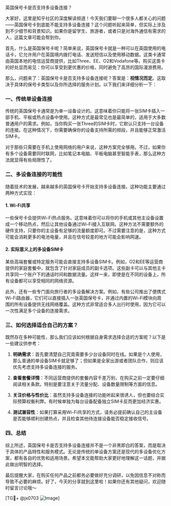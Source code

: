 英国保号卡是否支持多设备连接？

大家好，这里是知乎社区的深度解读频道！今天我们要聊一个很多人都关心的问题——英国保号卡到底能不能支持多设备连接？这个问题听起来简单，但实际上涉及到不少细节和背景知识。如果你是留学生、旅游者，或者只是对海外通信有需求的人，这篇文章可能会帮到你。

首先，什么是英国保号卡呢？简单来说，英国保号卡就是一种可以在英国使用的电话卡，它允许用户在英国境内拨打电话、发送短信以及使用移动数据。这类卡通常由英国本地的电信运营商提供，比如Three、EE、O2和Vodafone等。购买这类卡的好处显而易见：你可以享受到更优惠的价格，同时避免了高昂的国际漫游费用。

那么，问题来了：英国保号卡是否支持多设备连接呢？答案是：**视情况而定**。这取决于具体的保号卡类型以及你所选择的服务计划。以下我们来详细分析一下：

### 一、传统单设备连接

传统的英国保号卡通常是为单一设备设计的。这意味着你只能将一张SIM卡插入一部手机、平板或热点设备中使用。这种方式是最常见也是最简单的，适用于大多数普通用户的需求。例如，当你购买一张Three的SIM卡时，它默认只支持一台设备的连接。在这种情况下，你需要确保你的设备支持所需的频段，并且能够正常激活SIM卡。

对于那些只需要在手机上使用网络的用户来说，这种方案完全够用。不过，如果你有多个设备需要同时联网，比如笔记本电脑、平板电脑甚至智能手表，那么这种方法就显得有些局限性了。

### 二、多设备连接的可能性

随着技术的发展，越来越多的英国保号卡开始支持多设备连接。这种功能主要通过两种方式实现：

#### 1. Wi-Fi共享

一些保号卡会提供Wi-Fi热点服务。这意味着你可以将你的手机或其他主设备设置成一个移动热点，然后让其他设备通过Wi-Fi接入互联网。这种方法不需要额外的硬件支持，只要你的主设备有足够的流量额度即可。不过需要注意的是，这种方式可能会消耗更多的电池电量，并且在信号较差的地方可能会影响网速。

#### 2. 实际意义上的多设备SIM卡

某些高端套餐或特定服务可能会直接支持多设备SIM卡。例如，O2和EE等运营商提供的家庭套餐中，就包含了针对家庭成员的副卡选项。这些副卡可以与其他主卡共享同一个账户下的通话时间和数据流量。这样一来，即使是在不同的设备上，所有设备都可以享受相同的网络资源。

此外，还有一些专门面向旅行者的多设备解决方案。例如，有些公司推出了便携式Wi-Fi路由器，它们可以直接插入一张英国保号卡，并通过内置的Wi-Fi模块向周围的所有设备提供无线网络覆盖。这种方式非常适合多人出行时使用，因为它可以一次性满足多个设备的连接需求。

### 三、如何选择适合自己的方案？

既然存在多种可能性，那么我们应该如何根据自身需求选择合适的方案呢？以下是一些建议供参考：

1. **明确需求**：首先要清楚自己究竟需要多少台设备同时在线。如果是个人使用，那么普通的单设备SIM卡就足够了；但如果是全家出游或者团队合作，则应该优先考虑支持多设备连接的服务。

2. **查看套餐详情**：不同运营商提供的套餐内容千差万别，在购买之前一定要仔细阅读相关条款。特别是要注意关于流量分配、设备数量限制等方面的信息。

3. **关注价格与性价比**：虽然支持多设备连接的功能听起来很诱人，但也要结合实际预算权衡利弊。有时候单独为每台设备配备独立SIM卡反而更加经济实惠。

4. **测试兼容性**：如果打算采用Wi-Fi共享的方式，请务必提前确认自己的主设备是否能够顺利创建热点，并且检查其他待连接设备能否稳定接收信号。

### 四、总结

综上所述，英国保号卡是否支持多设备连接并不是一个非黑即白的答案，而是取决于具体的产品特性和服务模式。无论是传统的单设备方案还是现代的多设备优化方案，都有各自的优势和适用场景。希望本文能帮助大家更好地理解这一话题，并据此做出明智的选择。

最后提醒大家，在购买任何产品之前都务必要做好充分调研，以免因信息不对称而导致不必要的麻烦。好了，今天的分享就到这里啦！如果你还有其他疑问，欢迎随时留言讨论哦～

[TG💪+ @jx0703 ![Image](https://github.com/user-attachments/assets/dbca1d08-cadb-493c-b0ec-ad6f7a83f270)]